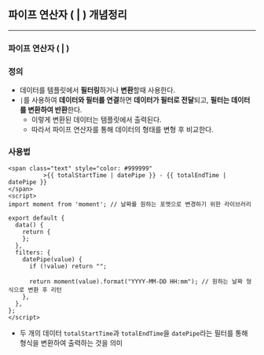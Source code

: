 ## 파이프 연산자 ( | ) 개념정리

---

### 파이프 연산자 ( | )

### 정의

- 데이터를 템플릿에서 **필터링**하거나 **변환**할때 사용한다. 
- `|`를 사용하여 **데이터와 필터를 연결**하면 **데이터가 필터로 전달**되고, **필터는 데이터를 변환하여 반환**한다. 
  - 이렇게 변환된 데이터는 템플릿에서 출력된다. 
  - 따라서 파이프 연산자를 통해 데이터의 형태를 변형 후 비교한다. 

### 사용법 

```vue
<span class="text" style="color: #999999"
          >{{ totalStartTime | datePipe }} - {{ totalEndTime | datePipe }} 
</span>
<script>
import moment from 'moment'; // 날짜를 원하는 포멧으로 변경하기 위한 라이브러리 

export default {
  data() {
    return {
    };
  },
  filters: {
    datePipe(value) {
      if (!value) return "";

      return moment(value).format("YYYY-MM-DD HH:mm"); // 원하는 날짜 형식으로 변환 후 리턴 
    },
  },
};
</script>
```

-  두 개의 데이터 `totalStartTime`과 `totalEndTime`을 `datePipe`라는 필터를 통해 형식을 변환하여 출력하는 것을 의미